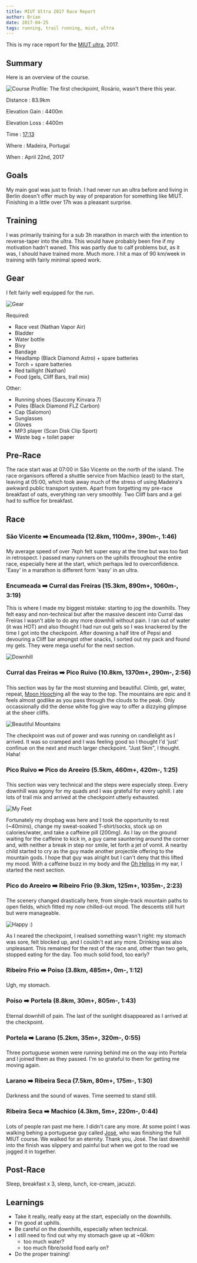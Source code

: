```yaml
---
title: MIUT Ultra 2017 Race Report
author: Brian
date: 2017-04-25
tags: running, trail running, miut, ultra
---
```


This is my race report for the [MIUT ultra](http://www.madeiraultratrail.com/en/the-event/ultra-course), 2017.

## Summary

Here is an overview of the course.

![Course Profile: The first checkpoint, Rosário, wasn't there this year.](../images/miut_ultra_2017_profile.png)

Distance 
:   83.9km

Elevation Gain 
:   4400m

Elevation Loss
:   4400m

Time
:   [17:13](https://madeiraultratrail.info/#/event/42/96/results/athlete/10226/24697?embed)

Where
:   Madeira, Portugal

When
:   April 22nd, 2017

## Goals

My main goal was just to finish. I had never run an ultra before and living in Berlin doesn't offer much by way of preparation for something like MIUT. Finishing in a little over 17h was a pleasant surprise.

## Training

I was primarily training for a sub 3h marathon in march with the intention to reverse-taper into the ultra. This would have probably been fine if my motivation hadn't waned.  This was partly due to calf problems but, as it was, I should have trained more.  Much more. I hit a max of 90 km/week in training with fairly minimal speed work.

## Gear

I felt fairly well equipped for the run.

![Gear](../images/miut_ultra_2017_gear.jpg)

Required:

* Race vest (Nathan Vapor Air)
* Bladder
* Water bottle
* Bivy
* Bandage
* Headlamp (Black Diamond Astro) + spare batteries
* Torch + spare batteries
* Red taillight (Nathan)
* Food (gels, Cliff Bars, trail mix)

Other:

* Running shoes (Saucony Kinvara 7)
* Poles (Black Diamond FLZ Carbon)
* Cap (Salomon)
* Sunglasses
* Gloves
* MP3 player (Scan Disk Clip Sport)
* Waste bag + toilet paper

## Pre-Race

The race start was at 07:00 in São Vicente on the north of the island.  The race organisors offered a shuttle service from Machico (east) to the start, leaving at 05:00, which took away much of the stress of using Madeira's awkward public transport system.  Apart from forgetting my pre-race breakfast of oats, everything ran very smoothly.  Two Cliff bars and a gel had to suffice for breakfast.

## Race

### São Vicente ➡️ Encumeada (12.8km, 1100m+, 390m-, 1:46)

My average speed of over 7kph felt super easy at the time but was too fast in retrospect. I passed many runners on the uphills throughout the entire race, especially here at the start, which perhaps led to overconfidence.  'Easy' in a marathon is different form 'easy' in an ultra.

### Encumeada ➡️ Curral das Freiras (15.3km, 890m+, 1060m-, 3:19)

This is where I made my biggest mistake: starting to jog the downhills.  They felt easy and non-technical but after the massive descent into Curral das Freiras I wasn't able to do any more downhill without pain. I ran out of water (it was HOT) and also thought I had run out gels so I was knackered by the time I got into the checkpoint.  After downing a half litre of Pepsi and devouring a Cliff bar amongst other snacks, I sorted out my pack and found my gels. They were mega useful for the next section.

![Downhill](../images/miut_ultra_2017_downhill.jpg)

### Curral das Freiras ➡️ Pico Ruivo (10.8km, 1370m+, 290m-, 2:56)

This section was by far the most stunning and beautiful. Climb, gel, water, repeat, [Moon Hooch](https://www.youtube.com/watch?v=wwBhxBBa7tE)ing all the way to the top. The mountains are epic and it feels almost godlike as you pass through the clouds to the peak. Only occassionally did the dense white fog give way to offer a dizzying glimpse at the sheer cliffs.

![Beautiful Mountains](../images/miut_ultra_2017_mordor.jpg)

The checkpoint was out of power and was running on candlelight as I arrived.  It was so cramped and I was feeling good so I thought I'd 'just' confinue on the next and much larger checkpoint.  "Just 5km", I thought.  Haha!

### Pico Ruivo ➡️ Pico do Areeiro (5.5km, 460m+, 420m-, 1:25)

This section was very technical and the steps were especially steep. Every downhill was agony for my quads and I was grateful for every uphill. I ate lots of trail mix and arrived at the checkpoint utterly exhausted.

![My Feet](../images/miut_ultra_2017_feet.jpg)

Fortunately my dropbag was here and I took the opportunity to rest (~40mins), change my sweat-soaked T-shirt/socks, stock up on calories/water, and take a caffeine pill (200mg). As I lay on the ground waiting for the caffeine to kick in, a guy came sauntering around the corner and, with neither a break in step nor smile, let forth a jet of vomit. A nearby child started to cry as the guy made another projectile offering to the mountain gods. I hope that guy was alright but I can't deny that this lifted my mood. With a caffeine buzz in my body and the [Oh Hellos](https://www.youtube.com/watch?v=rwvCEWWWt7Q) in my ear, I started the next section.

### Pico do Areeiro ➡️ Ribeiro Frio (9.3km, 125m+, 1035m-, 2:23)

The scenery changed drastically here, from single-track mountain paths to open fields, which fitted my now chilled-out mood. The descents still hurt but were manageable. 

![Happy :)](../images/miut_ultra_2017_happy.jpg)

As I neared the checkpoint, I realised something wasn't right: my stomach was sore, felt blocked up, and I couldn't eat any more.  Drinking was also unpleasant.  This remained for the rest of the race and, other than two gels, stopped eating for the day. Too much solid food, too early?

### Ribeiro Frio ➡️ Poiso (3.8km, 485m+, 0m-, 1:12)

Ugh, my stomach.

### Poiso ➡️ Portela (8.8km, 30m+, 805m-, 1:43)

Eternal downhill of pain. The last of the sunlight disappeared as I arrived at the checkpoint.

### Portela ➡️ Larano (5.2km, 35m+, 320m-, 0:55)

Three portuguese women were running behind me on the way into Portela and I joined them as they passed.  I'm so grateful to them for getting me moving again.

### Larano ➡️ Ribeira Seca (7.5km, 80m+, 175m-, 1:30)

Darkness and the sound of waves. Time seemed to stand still.

### Ribeira Seca ➡️ Machico (4.3km, 5m+, 220m-, 0:44)

Lots of people ran past me here.  I didn't care any more.  At some point I was walking behing a portuguese guy called [José](https://madeiraultratrail.info/#/event/42/95/results/athlete/10053/24024), who was finishing the full MIUT course.  We walked for an eternity. Thank you, José. The last downhill into the finish was slippery and painful but when we got to the road we jogged it in together.

## Post-Race

Sleep, breakfast x 3, sleep, lunch, ice-cream, jacuzzi.

## Learnings

* Take it really, really easy at the start, especially on the downhills.
* I'm good at uphills.
* Be careful on the downhills, especially when technical.
* I still need to find out why my stomach gave up at ~60km:
    * too much water?
    * too much fibre/solid food early on?
* Do the proper training!
